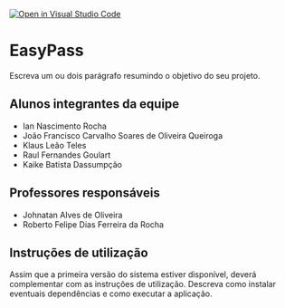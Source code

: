 [![Open in Visual Studio Code](https://classroom.github.com/assets/open-in-vscode-c66648af7eb3fe8bc4f294546bfd86ef473780cde1dea487d3c4ff354943c9ae.svg)](https://classroom.github.com/online_ide?assignment_repo_id=8106544&assignment_repo_type=AssignmentRepo)
# EasyPass
Escreva um ou dois  parágrafo resumindo o objetivo do seu projeto.

## Alunos integrantes da equipe

* Ian Nascimento Rocha
* João Francisco Carvalho Soares de Oliveira Queiroga
* Klaus Leão Teles
* Raul Fernandes Goulart
* Kaike Batista Dassumpção

## Professores responsáveis

* Johnatan Alves de Oliveira
* Roberto Felipe Dias Ferreira da Rocha

## Instruções de utilização

Assim que a primeira versão do sistema estiver disponível, deverá complementar com as instruções de utilização. Descreva como instalar eventuais dependências e como executar a aplicação.
